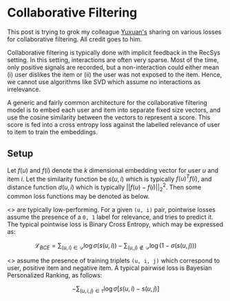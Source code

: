 # Collaborative Filtering

This post is trying to grok my colleague [Yuxuan's](https://www.linkedin.com/in/yxtay) sharing on various losses for collaborative filtering. All credit goes to him.

Collaborative filtering is typically done with implicit feedback in the RecSys setting. In this setting, interactions are often very sparse. Most of the time, only positive signals are recorded, but a non-interaction could either mean (i) user dislikes the item or (ii) the user was not exposed to the item. Hence, we cannot use algorithms like SVD which assume no interactions as irrelevance.

A generic and fairly common architecture for the collaborative filtering model is to embed each user and item into separate fixed size vectors, and use the cosine similarity between the vectors to represent a score. This score is fed into a cross entropy loss against the labelled relevance of user to item to train the embeddings.

## Setup

Let $f(u)$ and $f(i)$ denote the $k$ dimensional embedding vector for user $u$ and item $i$. Let the similarity function be $s(u,i)$ which is typically $f(u)^T f(i)$, and distance function $d(u, i)$ which is typically $||f(u) - f(i)||^2_2$. Then some common loss functions may be denoted as below.

<<Pointwise Losses>> are typically low-performing. For a given `(u, i)` pair, pointwise losses assume the presence of a `0, 1` label for relevance, and tries to predict it. The typical pointwise loss is Binary Cross Entropy, which may be expressed as:

$$
    \mathcal{L}_{BCE} = \sum_{(u,i) \in \mathcal{D}} \log \sigma (s(u,i)) - \sum_{(u,j) \notin \mathcal{D}} \log ( 1 - \sigma(s(u,j)) )
$$

<<Pairwise Losses>> assume the presence of training triplets `(u, i, j)` which correspond to user, positive item and negative item. A typical pairwise loss is Bayesian Personalized Ranking, as follows:

$$
    -\sum_{(u,i,j) \in \tau} \log \sigma \left[ 
        s(u, i) - s(u, j)
    \right]
$$


